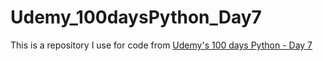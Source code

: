 # Udemy_100daysPython_Day7
This is a repository I use for code from [Udemy's 100 days Python - Day 7](https://www.udemy.com/course/100-days-of-code/learn/lecture/19140848#overview)
